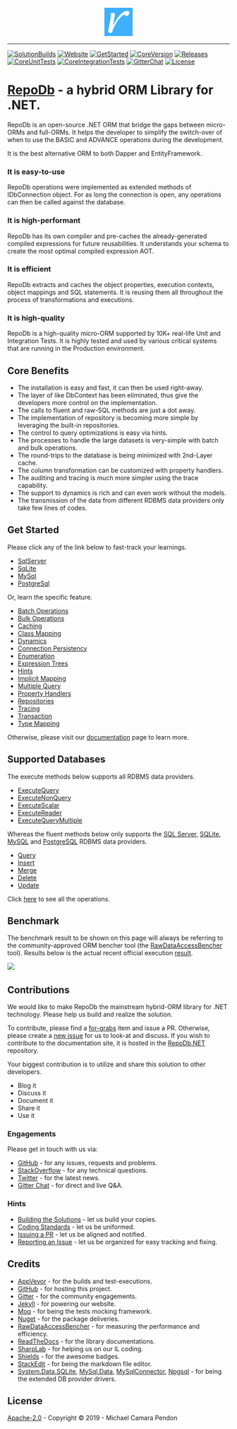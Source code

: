 <p align="center">
	<a href="http://repodb.net">
		<img src="https://raw.githubusercontent.com/mikependon/RepoDb.Raw/master/Icons/RepoDb-64x64.png" height="64px" />
	</a>
</p>

-----------------

[![SolutionBuilds](https://img.shields.io/appveyor/ci/mikependon/repodb-h87g9?label=sln%20builds)](https://ci.appveyor.com/project/mikependon/repodb-h87g9)
[![Website](https://img.shields.io/badge/website-repodb.net-yellow)](http://repodb.net)
[![GetStarted](https://img.shields.io/badge/tutorial-getstarted-blueviolet)](http://repodb.net/tutorial/get-started-sqlserver)
[![CoreVersion](https://img.shields.io/nuget/v/RepoDb)](https://www.nuget.org/packages/RepoDb)
[![Releases](https://img.shields.io/badge/releases-core-green)](http://repodb.net/release/core)
[![CoreUnitTests](https://img.shields.io/appveyor/tests/mikependon/repodb-yf1cx?label=unit%20tests)](https://ci.appveyor.com/project/mikependon/repodb-yf1cx/build/tests)
[![CoreIntegrationTests](https://img.shields.io/appveyor/tests/mikependon/repodb-qksas?label=integration%20tests)](https://ci.appveyor.com/project/mikependon/repodb-qksas/build/tests)
[![GitterChat](https://img.shields.io/gitter/room/mikependon/RepoDb?color=48B293)](https://gitter.im/RepoDb/community)
[![License](https://img.shields.io/badge/license-apache-important)](http://apache.org/licenses/LICENSE-2.0.html)

# [RepoDb](http://repodb.net) - a hybrid ORM Library for .NET.

RepoDb is an open-source .NET ORM that bridge the gaps between micro-ORMs and full-ORMs. It helps the developer to simplify the switch-over of when to use the BASIC and ADVANCE operations during the development.

It is the best alternative ORM to both Dapper and EntityFramework.

### It is easy-to-use

RepoDb operations were implemented as extended methods of IDbConnection object. For as long the connection is open, any operations can then be called against the database.

### It is high-performant

RepoDb has its own compiler and pre-caches the already-generated compiled expressions for future reusabilities. It understands your schema to create the most optimal compiled expression AOT.

### It is efficient

RepoDb extracts and caches the object properties, execution contexts, object mappings and SQL statements. It is reusing them all throughout the process of transformations and executions.

### It is high-quality

RepoDb is a high-quality micro-ORM supported by 10K+ real-life Unit and Integration Tests. It is highly tested and used by various critical systems that are running in the Production environment.

## Core Benefits

- The installation is easy and fast, it can then be used right-away.
- The layer of like DbContext has been eliminated, thus give the developers more control on the implementation.
- The calls to fluent and raw-SQL methods are just a dot away.
- The implementation of repository is becoming more simple by leveraging the built-in repositories.
- The control to query optimizations is easy via hints.
- The processes to handle the large datasets is very-simple with batch and bulk operations.
- The round-trips to the database is being minimized with 2nd-Layer cache.
- The column transformation can be customized with property handlers.
- The auditing and tracing is much more simpler using the trace capability.
- The support to dynamics is rich and can even work without the models.
- The transmission of the data from different RDBMS data providers only take few lines of codes.

## Get Started

Please click any of the link below to fast-track your learnings.

- [SqlServer](http://repodb.net/tutorial/get-started-sqlserver)
- [SqLite](http://repodb.net/tutorial/get-started-sqlite)
- [MySql](http://repodb.net/tutorial/get-started-mysql)
- [PostgreSql](http://repodb.net/tutorial/get-started-postgresql)

Or, learn the specific feature.

- [Batch Operations](http://repodb.net/feature/batchoperations)
- [Bulk Operations](http://repodb.net/feature/bulkoperations)
- [Caching](http://repodb.net/feature/caching)
- [Class Mapping](http://repodb.net/feature/classmapping)
- [Dynamics](http://repodb.net/feature/dynamics)
- [Connection Persistency](http://repodb.net/feature/connectionpersistency)
- [Enumeration](http://repodb.net/feature/enumeration)
- [Expression Trees](http://repodb.net/feature/expressiontrees)
- [Hints](http://repodb.net/feature/hints)
- [Implicit Mapping](http://repodb.net/feature/implicitmapping)
- [Multiple Query](http://repodb.net/feature/multiplequery)
- [Property Handlers](http://repodb.net/feature/propertyhandlers)
- [Repositories](http://repodb.net/feature/repositories)
- [Tracing](http://repodb.net/feature/tracing)
- [Transaction](http://repodb.net/feature/transaction)
- [Type Mapping](http://repodb.net/feature/typemapping)

Otherwise, please visit our [documentation](http://repodb.net/docs) page to learn more.

## Supported Databases

The execute methods below supports all RDBMS data providers.

- [ExecuteQuery](http://repodb.net/operation/executequery)
- [ExecuteNonQuery](http://repodb.net/operation/executenonquery)
- [ExecuteScalar](http://repodb.net/operation/executescalar)
- [ExecuteReader](http://repodb.net/operation/executereader)
- [ExecuteQueryMultiple](http://repodb.net/operation/executequerymultiple)

Whereas the fluent methods below only supports the [SQL Server](https://www.nuget.org/packages/RepoDb.SqlServer), [SQLite](https://www.nuget.org/packages/RepoDb.SqLite), [MySQL](https://www.nuget.org/packages/RepoDb.MySql) and [PostgreSQL](https://www.nuget.org/packages/RepoDb.PostgreSql) RDBMS data providers.

- [Query](http://repodb.net/operation/query)
- [Insert](http://repodb.net/operation/insert)
- [Merge](http://repodb.net/operation/merge)
- [Delete](http://repodb.net/operation/delete)
- [Update](http://repodb.net/operation/update)
 
Click [here](http://repodb.net/docs#operations) to see all the operations.

## Benchmark

The benchmark result to be shown on this page will always be referring to the community-approved ORM bencher tool (the [RawDataAccessBencher](https://github.com/FransBouma/RawDataAccessBencher) tool). Results below is the actual recent official execution [result](https://github.com/FransBouma/RawDataAccessBencher/blob/master/Results/20200410_netcore31.txt).

<img src="https://raw.githubusercontent.com/mikependon/RepoDb.NET/master/assets/backgrounds/statistics.png" />

## Contributions

We would like to make RepoDb the mainstream hybrid-ORM library for .NET technology. Please help us build and realize the solution.

To contribute, please find a [for-grabs](https://github.com/mikependon/RepoDb/issues?q=is%3Aissue+is%3Aopen+label%3A%22for+grabs%22) item and issue a PR. Otherwise, please create a [new issue](https://github.com/mikependon/RepoDb/issues/new) for us to look-at and discuss.
If you wish to contribute to the documentation site, it is hosted in the [RepoDb.NET](https://github.com/mikependon/RepoDb.NET) repository.

Your biggest contribution is to utilize and share this solution to other developers.

- Blog it
- Discuss it
- Document it
- Share it
- Use it

### Engagements

Please get in touch with us via:

- [GitHub](https://github.com/mikependon/RepoDb/issues) - for any issues, requests and problems.
- [StackOverflow](https://stackoverflow.com/search?tab=newest&q=RepoDb) - for any technical questions.
- [Twitter](https://twitter.com/search?q=%23repodb) - for the latest news.
- [Gitter Chat](https://gitter.im/RepoDb/community) - for direct and live Q&A.

### Hints

- [Building the Solutions](https://github.com/mikependon/RepoDb/tree/master/RepoDb.Docs/Building%20the%20Solutions.md) - let us build your copies.
- [Coding Standards](https://github.com/mikependon/RepoDb/tree/master/RepoDb.Docs/Coding%20Standards.md) - let us be uniformed.
- [Issuing a PR](https://github.com/mikependon/RepoDb/tree/master/RepoDb.Docs/Issuing%20a%20PR.md) - let us be aligned and notified.
- [Reporting an Issue](https://github.com/mikependon/RepoDb/tree/master/RepoDb.Docs/Reporting%20an%20Issue.md) - let us be organized for easy tracking and fixing.

## Credits

- [AppVeyor](https://www.appveyor.com/) - for the builds and test-executions.
- [GitHub](https://github.com/) - for hosting this project.
- [Gitter](https://gitter.im/) - for the community engagements.
- [Jekyll](https://github.com/jekyll/jekyll) - for powering our website.
- [Moq](https://github.com/moq/moq4) - for being the tests mocking framework.
- [Nuget](https://www.nuget.org/) - for the package deliveries.
- [RawDataAccessBencher](https://github.com/FransBouma/RawDataAccessBencher) - for measuring the performance and efficiency.
- [ReadTheDocs](https://readthedocs.org/) - for the library documentations.
- [SharpLab](https://sharplab.io/) - for helping us on our IL coding.
- [Shields](https://shields.io/) - for the awesome badges.
- [StackEdit](https://stackedit.io) - for being the markdown file editor.
- [System.Data.SQLite](https://www.nuget.org/packages/System.Data.SQLite/), [MySql.Data](https://www.nuget.org/packages/MySql.Data/), [MySqlConnector](https://www.nuget.org/packages/MySqlConnector/), [Npgsql](https://www.nuget.org/packages/Npgsql/) - for being the extended DB provider drivers.

## License

[Apache-2.0](http://apache.org/licenses/LICENSE-2.0.html) - Copyright © 2019 - Michael Camara Pendon
